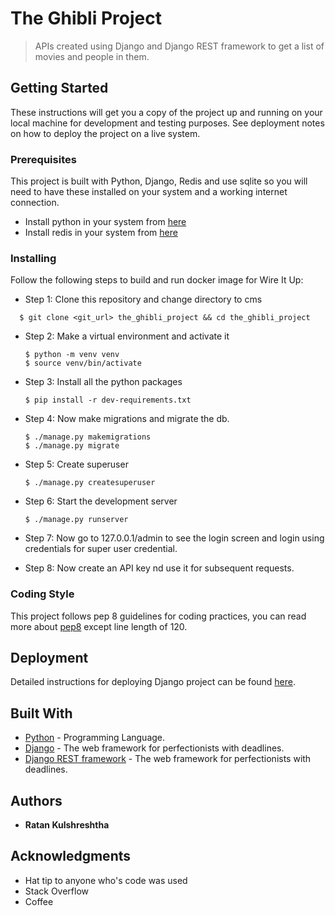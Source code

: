 # The Ghibli Project

> APIs created using Django and Django REST framework to get a list of movies and people in them.


## Getting Started

These instructions will get you a copy of the project up and running on your local machine for development and testing purposes. See deployment notes on how to deploy the project on a live system.

### Prerequisites

This project is built with Python, Django, Redis and use sqlite so you will need to have these installed on your system and a working internet connection.

- Install python in your system from [here](https://www.python.org/downloads/)
- Install redis in your system from [here](https://redis.io/docs/get-started/data-store/)

### Installing

Follow the following steps to build and run docker image for Wire It Up:

- Step 1: Clone this repository and change directory to cms
```
  $ git clone <git_url> the_ghibli_project && cd the_ghibli_project
```

- Step 2: Make a virtual environment and activate it
  ```
  $ python -m venv venv
  $ source venv/bin/activate
  ```

- Step 3: Install all the python packages
  ```
  $ pip install -r dev-requirements.txt
  ```

- Step 4: Now make migrations and migrate the db.
  ```
  $ ./manage.py makemigrations
  $ ./manage.py migrate
  ```

- Step 5: Create superuser
  ```
  $ ./manage.py createsuperuser
  ```

- Step 6: Start the development server
  ```
  $ ./manage.py runserver
  ```

- Step 7: Now go to 127.0.0.1/admin to see the login screen and login using credentials for super user credential.
- Step 8: Now create an API key nd use it for subsequent requests.

### Coding Style

This project follows pep 8 guidelines for coding practices, you can read more about [pep8](http://pep8.org/) except line length of 120.

## Deployment

Detailed instructions for deploying Django project can be found [here](https://docs.djangoproject.com/en/2.0/howto/deployment/).

## Built With

* [Python](https://www.python.org/) - Programming Language.
* [Django](https://www.djangoproject.com/) - The web framework for perfectionists with deadlines.
* [Django REST framework](https://www.django-rest-framework.org/) - The web framework for perfectionists with deadlines.

## Authors

* **Ratan Kulshreshtha**

## Acknowledgments

* Hat tip to anyone who's code was used
* Stack Overflow
* Coffee

